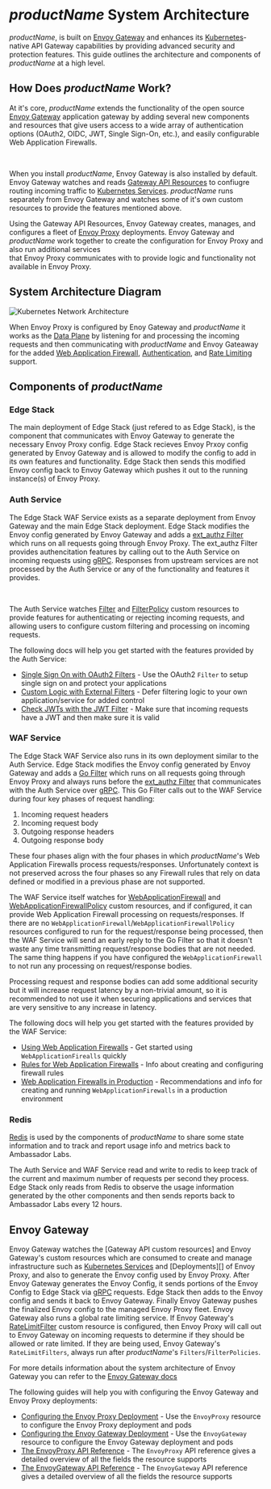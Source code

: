 
# $productName$ System Architecture

$productName$, is built on [Envoy Gateway][] and enhances its [Kubernetes][]-native API Gateway capabilities
by providing advanced security and protection features. This guide outlines the architecture and components
of $productName$ at a high level.

## How Does $productName$ Work?

At it's core, $productName$ extends the functionality of the open source [Envoy Gateway][] application gateway by
adding several new components and resources that give users access to a wide array of authentication
options (OAuth2, OIDC, JWT, Single Sign-On, etc.), and easily configurable Web Application Firewalls.

<br/>

When you install $productName$, Envoy Gateway is also installed by default. Envoy Gateway watches
and reads [Gateway API Resources][] to confiugre routing incoming traffic to [Kubernetes Services][]. $productName$
runs separately from Envoy Gateway and watches some of it's own custom resources to provide the features mentioned above.

Using the Gateway API Resources, Envoy Gateway creates, manages, and configures a fleet of [Envoy Proxy][] deployments.
Envoy Gateway and $productName$ work together to create the configuration for Envoy Proxy and also run additional services \
that Envoy Proxy communicates with to provide logic and functionality not available in Envoy Proxy.

## System Architecture Diagram

<div class="docs-diagram-wrapper">

![Kubernetes Network Architecture](/../../images/documentation/EdgeStack4Architecture.inline.svg)

</div>

When Envoy Proxy is configured by Enoy Gateway and $productName$ it works as the [Data Plane][] by
listening for and processing the incoming requests and then communicating with $productName$ and Envoy Gateaway for
the added [Web Application Firewall][], [Authentication][], and [Rate Limiting][] support.

## Components of $productName$

### Edge Stack

The main deployment of Edge Stack (just refered to as Edge Stack), is the component
that communicates with Envoy Gateway to generate the necessary Envoy Proxy config. Edge Stack
recieves Envoy Prxoy config generated by Envoy Gateway and is allowed to modify the config to add in its own
features and functionality. Edge Stack then sends this modified Envoy config back to Envoy Gateway which pushes
it out to the running instance(s) of Envoy Proxy.

### Auth Service

The Edge Stack WAF Service exists as a separate deployment from Envoy Gateway and the main Edge Stack deployment.
Edge Stack modifies the Envoy config generated by Envoy Gateway and adds a [ext_authz Filter][] which runs on all requests going through
Envoy Proxy. The ext_authz Filter provides authencitation features by calling out to the Auth Service on incoming requests using [gRPC][]. Responses from upstream
services are not processed by the Auth Service or any of the functionality and features it provides.

<br/>

The Auth Service watches [Filter][] and [FilterPolicy][] custom resources to provide features for authenticating or rejecting incoming requests, and allowing
users to configure custom filtering and processing on incoming requests.

The following docs will help you get started with the features provided by the Auth Service:

- [Single Sign On with OAuth2 Filters][] - Use the OAuth2 `Filter` to setup single sign on and protect your applications
- [Custom Logic with External Filters][] - Defer filtering logic to your own application/service for added control
- [Check JWTs with the JWT Filter][] - Make sure that incoming requests have a JWT and then make sure it is valid

### WAF Service

The Edge Stack WAF Service also runs in its own deployment similar to the Auth Service. Edge Stack modifies the Envoy config generated by
Envoy Gateway and adds a [Go Filter][] which runs on all requests going through Envoy Proxy and always runs before the [ext_authz Filter][]
that communicates with the Auth Service over [gRPC][]. This Go Filter calls out to the WAF Service during four key phases of request handling:

1. Incoming request headers
2. Incoming request body
3. Outgoing response headers
4. Outgoing response body

These four phases align with the four phases in which $productName$'s Web Application Firewalls process requests/responses. Unfortunately
context is not preserved across the four phases so any Firewall rules that rely on data defined or modified in a previous phase are not supported.

The WAF Service itself watches for [WebApplicationFirewall][] and [WebApplicationFirewallPolicy][] custom resources, and if configured, it can
provide Web Application Firewall processing on requests/responses. If there are no `WebApplicationFirewall`/`WebApplicationFirewallPolicy` resources
configured to run for the request/response being processed, then the WAF Service will send an early reply to the Go Filter so that it doesn't
waste any time transmitting request/response bodies that are not needed. The same thing happens if you have configured the `WebApplicationFirewall` to not run
any processing on request/response bodies.

Processing request and response bodies can add some additional security but it will increase request latency by a non-trivial amount, so it is recommended to not use it
when securing applications and services that are very sensitive to any increase in latency.

The following docs will help you get started with the features provided by the WAF Service:

- [Using Web Application Firewalls][] - Get started using `WebApplicationFirealls` quickly
- [Rules for Web Application Firewalls][] - Info about creating and configuring firewall rules
- [Web Application Firewalls in Production][] - Recommendations and info for creating and running `WebApplicationFirewalls` in a production environment

### Redis

[Redis][] is used by the components of $productName$ to share some state information and to track and report usage info and metrics back to Ambassador Labs.

The Auth Service and WAF Service read and write to redis to keep track of the current and maximum number of requests per second they process. Edge Stack only reads
from Redis to observe the usage information generated by the other components and then sends reports back to Ambassador Labs every 12 hours.

## Envoy Gateway

Envoy Gateway watches the [Gateway API custom resources] and Envoy Gateway's custom resources which are consumed to create and manage infrastructure such as [Kubernetes Services][] and [Deployments][]
of Envoy Proxy, and also to generate the Envoy config used by Envoy Proxy. After Envoy Gateway generates the Envoy Config, it sends portions of the Envoy Config to Edge Stack via
[gRPC][] requests. Edge Stack then adds to the Envoy config and sends it back to Envoy Gateway. Finally Envoy Gateway pushes the finalized Envoy config to the managed Envoy Proxy fleet.
Envoy Gateway also runs a global rate limiting service. If Envoy Gateway's [RateLimitFilter][] custom resource is configured, then Envoy Proxy will call out to Envoy Gateway on incoming requests
to determine if they should be allowed or rate limited. If they are being used, Envoy Gateway's `RateLimitFilters`, always run after $productName$'s `Filters`/`FilterPolicies`.

For more details information about the system architecture of Envoy Gateway you can refer to the [Envoy Gateway docs][]

The following guides will help you with configuring the Envoy Gateway and Envoy Proxy deployments:

- [Configuring the Envoy Proxy Deployment][] - Use the `EnvoyProxy` resource to configure the Envoy Proxy deployment and pods
- [Configuring the Envoy Gateway Deployment][] - Use the `EnvoyGateway` resource to configure the Envoy Gateway deployment and pods
- [The EnvoyProxy API Reference][] - The `EnvoyProxy` API reference gives a detailed overview of all the fields the resource supports
- [The EnvoyGateway API Reference][] - The `EnvoyGateway` API reference gives a detailed overview of all the fields the resource supports

[Web Application Firewall]: ../../guides/web-application-firewalls/setup
[Authentication]: ../../guides/auth/oauth2
[Rate Limiting]: ../../guides/rate-limiting/setup
[Configuring the Envoy Proxy Deployment]: ../../guides/eg/envoy-config
[Configuring the Envoy Gateway Deployment]: ../../guides/eg/envoy-gateway-config
[Filter]: ../../custom-resources/filter
[FilterPolicy]: ../../custom-resources/filterpolicy
[WebApplicationFirewall]: ../../custom-resources/webapplicationfirewall
[WebApplicationFirewallPolicy]: ../../custom-resources/webapplicationfirewallpolicy
[RateLimitFilter]: ../../custom-resources/eg/ratelimitfilter
[The EnvoyProxy API Reference]: ../../custom-resources/eg/envoyproxy
[The EnvoyGateway API Reference]: ../../custom-resources/eg/envoygateway
[Single Sign On with OAuth2 Filters]: ../../guides/sso/oauth2-sso
[Custom Logic with External Filters]: ../../guides/custom-filters/external
[Check JWTs with the JWT Filter]: ../../guides/auth/jwt
[Using Web Application Firewalls]: ../../guides/web-application-firewalls/setup
[Rules for Web Application Firewalls]: ../../guides/web-application-firewalls/rules
[Web Application Firewalls in Production]: ../../guides/web-application-firewalls/production
[ext_authz Filter]: https://www.envoyproxy.io/docs/envoy/latest/configuration/http/http_filters/ext_authz_filter
[Envoy Gateway]: https://github.com/envoyproxy/gateway
[Kubernetes]: https://kubernetes.io/
[Gateway API Resources]: https://gateway-api.sigs.k8s.io/
[Kubernetes Services]: https://kubernetes.io/docs/concepts/services-networking/service/
[Envoy Proxy]: https://www.envoyproxy.io/
[Data Plane]: https://www.snaplogic.com/blog/data-plane-vs-control-plane-whats-the-difference
[gRPC]: https://grpc.io/about/
[Go Filter]: https://www.envoyproxy.io/docs/envoy/latest/configuration/listeners/network_filters/golang_filter
[Envoy Gateway docs]: https://gateway.envoyproxy.io/v0.4.0/design/system-design.html
[Redis]: https://redis.io/
